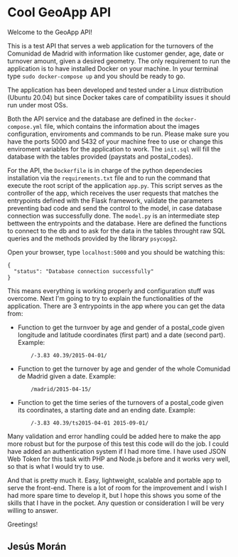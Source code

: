 # Cool GeoApp API

Welcome to the GeoApp API! 

This is a test API that serves a web application for the turnovers of the Comunidad de Madrid
with information like customer gender, age, date or turnover amount, given a desired geometry.
The only requirement to run the application is to have installed Docker on your machine. In your
terminal type ```sudo docker-compose up``` and you should be ready to go.

The application has been developed and tested under a Linux distribution (Ubuntu 20.04) but 
since Docker takes care of compatibility issues it should run under most OSs.

Both the API service and the database are defined in the ```docker-compose.yml``` file, which
contains the information about the images configuration, enviroments and commands to be run.
Please make sure you have the ports 5000 and 5432 of your machine free to use or change this
enviroment variables for the application to work. The ```init.sql``` will fill the database 
with the tables provided (paystats and postal_codes).

For the API, the ```Dockerfile``` is in charge of the python dependecies installation via the
```requirements.txt``` file and to run the command that execute the root script of the 
application ```app.py```. This script serves as the controller of the app, which receives the
user requests that matches the entrypoints defined with the Flask framework, validate the
parameters preventing bad code and send the control to the model, in case database connection
was successfully done. The ```model.py``` is an intermediate step bettween the entrypoints and 
the database. Here are defined the functions to connect to the db and to ask for the data in 
the tables throught raw SQL queries and the methods provided by the library ```psycopg2```.

Open your browser, type ```localhost:5000``` and you should be watching this:
```
{
  "status": "Database connection successfully"
}
```

This means everything is working properly and configuration stuff was overcome.
Next I'm going to try to explain the functionalities of the application. There are 3 
entrypoints in the app where you can get the data from:

- Function to get the turnvoer by age and gender of a postal_code given longitude and
    latitude coordinates (first part) and a date (second part). Example:
    ```
        /-3.83 40.39/2015-04-01/
    ```
- Function to get the turnover by age and gender of the whole Comunidad de Madrid given
    a date. Example:
    ```
        /madrid/2015-04-15/
    ```
- Function to get the time series of the turnovers of a postal_code given its coordinates,
    a starting date and an ending date. Example:
    ```
        /-3.83 40.39/ts2015-04-01 2015-09-01/
    ```

Many validation and error handling could be added here to make the app more robust but 
for the purpose of this test this code will do the job. I could have added an 
authentication system if I had more time. I have used JSON Web Token for this task with
PHP and Node.js before and it works very well, so that is what I would try to use.

And that is pretty much it. Easy, lightweight, scalable and portable app to serve the front-end.
There is a lot of room for the improvement and I wish I had more spare time to develop it,
but I hope this shows you some of the skills that I have in the pocket. Any question or consideration
I will be very willing to answer.

Greetings!

## Jesús Morán